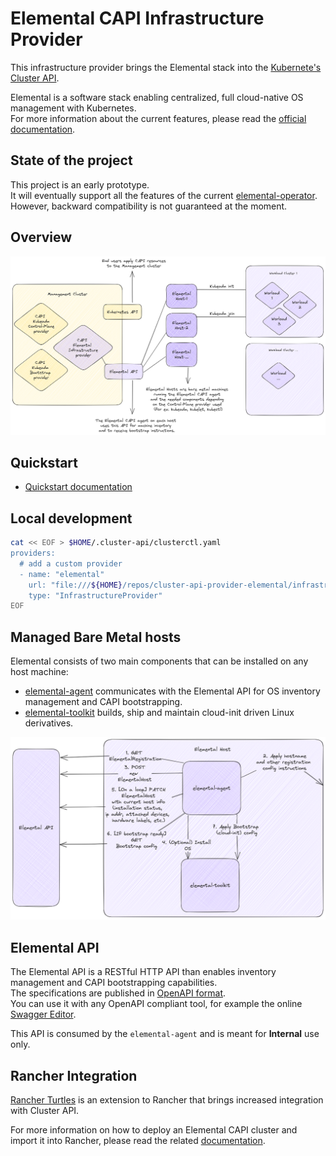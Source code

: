# Elemental CAPI Infrastructure Provider

This infrastructure provider brings the Elemental stack into the [Kubernete's Cluster API](cluster-api.sigs.k8s.io/).  

Elemental is a software stack enabling centralized, full cloud-native OS management with Kubernetes.  
For more information about the current features, please read the [official documentation](https://elemental.docs.rancher.com/).  

## State of the project

This project is an early prototype.  
It will eventually support all the features of the current [elemental-operator](https://github.com/rancher/elemental-operator).  
However, backward compatibility is not guaranteed at the moment.  

## Overview

![capi overview](doc/images/capi-overview.png)

## Quickstart

- [Quickstart documentation](doc/QUICKSTART.md)

## Local development

```bash
cat << EOF > $HOME/.cluster-api/clusterctl.yaml
providers:
  # add a custom provider
  - name: "elemental"
    url: "file:///${HOME}/repos/cluster-api-provider-elemental/infrastructure-elemental/v0.0.1/infrastructure-components.yaml"
    type: "InfrastructureProvider"
EOF
```

## Managed Bare Metal hosts

Elemental consists of two main components that can be installed on any host machine:  

- [elemental-agent](cmd/agent/README.md) communicates with the Elemental API for OS inventory management and CAPI bootstrapping.  
- [elemental-toolkit](https://github.com/rancher/elemental-toolkit) builds, ship and maintain cloud-init driven Linux derivatives.  

![elemental host anatomy](doc/images/elemental-host-anatomy.png)

## Elemental API

The Elemental API is a RESTful HTTP API than enables inventory management and CAPI bootstrapping capabilities.  
The specifications are published in [OpenAPI format](elemental-openapi.yaml).  
You can use it with any OpenAPI compliant tool, for example the online [Swagger Editor](https://editor.swagger.io/).  

This API is consumed by the `elemental-agent` and is meant for **Internal** use only.  

## Rancher Integration

[Rancher Turtles](https://docs.rancher-turtles.com/) is an extension to Rancher that brings increased integration with Cluster API.  

For more information on how to deploy an Elemental CAPI cluster and import it into Rancher, please read the related [documentation](doc/RANCHER.md).  
